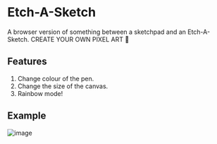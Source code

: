 # Etch-A-Sketch
A browser version of something between a sketchpad and an Etch-A-Sketch.
CREATE YOUR OWN PIXEL ART 🎨


## Features
1. Change colour of the pen.
2. Change the size of the canvas.
3. Rainbow mode!

## Example
![image](https://user-images.githubusercontent.com/39582467/217573487-37a305fc-b658-4b26-af4f-888e95ffa0c2.png)
